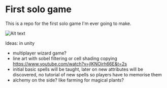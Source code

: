 # First solo game
This is a repo for the first solo game I'm ever going to make.

<img src="/SKETCHES/SKETCH_FILE.png" alt="Alt text" title="Optional title">

Ideas: in unity
* multiplayer wizard game?
* line art with sobel filtering or cell shading copying https://www.youtube.com/watch?v=jlKNOirh66E&t=2s
* initial basic spells will be taught, later on new attributes will be discovered, no tutorial of new spells so players have to memorise them
* alchemy on the side? like farming for magical plants?
